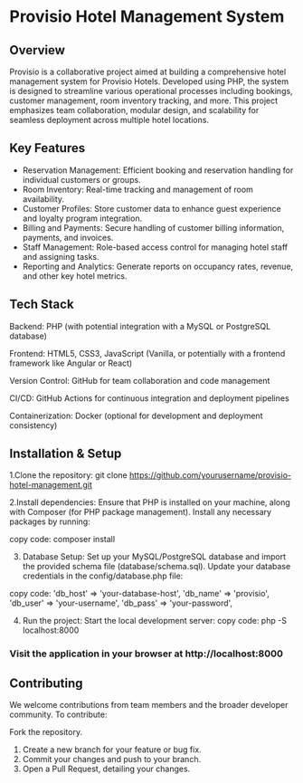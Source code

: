 # Provisio Hotel Management System

## Overview
Provisio is a collaborative project aimed at building a comprehensive hotel management system for Provisio Hotels. Developed using PHP, the system is designed to streamline various operational processes including bookings, customer management, room inventory tracking, and more. This project emphasizes team collaboration, modular design, and scalability for seamless deployment across multiple hotel locations.

## Key Features
- Reservation Management: Efficient booking and reservation handling for individual customers or groups.
- Room Inventory: Real-time tracking and management of room availability.
- Customer Profiles: Store customer data to enhance guest experience and loyalty program integration.
- Billing and Payments: Secure handling of customer billing information, payments, and invoices.
- Staff Management: Role-based access control for managing hotel staff and assigning tasks.
- Reporting and Analytics: Generate reports on occupancy rates, revenue, and 
other key hotel metrics.

## Tech Stack
Backend: PHP (with potential integration with a MySQL or PostgreSQL database)

Frontend: HTML5, CSS3, JavaScript (Vanilla, or potentially with a frontend framework like Angular or React)

Version Control: GitHub for team collaboration and code management

CI/CD: GitHub Actions for continuous integration and deployment pipelines

Containerization: Docker (optional for development and deployment consistency)

## Installation & Setup
1.Clone the repository:
git clone https://github.com/yourusername/provisio-hotel-management.git

2.Install dependencies: Ensure that PHP is installed on your machine, along with Composer (for PHP package management). Install any necessary packages by running:

copy code: composer install

3. Database Setup: Set up your MySQL/PostgreSQL database and import the provided schema file (database/schema.sql). Update your database credentials in the config/database.php file:

copy code:
'db_host' => 'your-database-host',
'db_name' => 'provisio',
'db_user' => 'your-username',
'db_pass' => 'your-password',

4. Run the project: Start the local development server:
copy code: php -S localhost:8000

### Visit the application in your browser at http://localhost:8000

## Contributing
We welcome contributions from team members and the broader developer community. To contribute:

Fork the repository.
1. Create a new branch for your feature or bug fix.
2. Commit your changes and push to your branch.
3. Open a Pull Request, detailing your changes.
